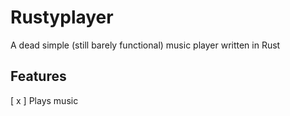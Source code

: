 # Rustyplayer
 A dead simple (still barely functional) music player written in Rust

## Features
 [ x ] Plays music

